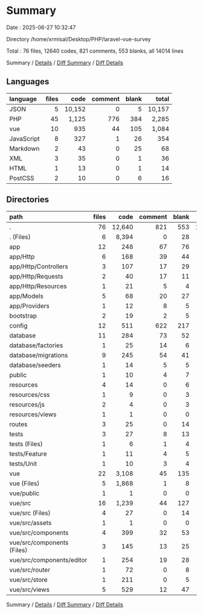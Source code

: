 # Summary

Date : 2025-06-27 10:32:47

Directory /home/xrmisal/Desktop/PHP/laravel-vue-survey

Total : 76 files,  12640 codes, 821 comments, 553 blanks, all 14014 lines

Summary / [Details](details.md) / [Diff Summary](diff.md) / [Diff Details](diff-details.md)

## Languages
| language | files | code | comment | blank | total |
| :--- | ---: | ---: | ---: | ---: | ---: |
| JSON | 5 | 10,152 | 0 | 5 | 10,157 |
| PHP | 45 | 1,125 | 776 | 384 | 2,285 |
| vue | 10 | 935 | 44 | 105 | 1,084 |
| JavaScript | 8 | 327 | 1 | 26 | 354 |
| Markdown | 2 | 43 | 0 | 25 | 68 |
| XML | 3 | 35 | 0 | 1 | 36 |
| HTML | 1 | 13 | 0 | 1 | 14 |
| PostCSS | 2 | 10 | 0 | 6 | 16 |

## Directories
| path | files | code | comment | blank | total |
| :--- | ---: | ---: | ---: | ---: | ---: |
| . | 76 | 12,640 | 821 | 553 | 14,014 |
| . (Files) | 6 | 8,394 | 0 | 28 | 8,422 |
| app | 12 | 248 | 67 | 76 | 391 |
| app/Http | 6 | 168 | 39 | 44 | 251 |
| app/Http/Controllers | 3 | 107 | 17 | 29 | 153 |
| app/Http/Requests | 2 | 40 | 17 | 11 | 68 |
| app/Http/Resources | 1 | 21 | 5 | 4 | 30 |
| app/Models | 5 | 68 | 20 | 27 | 115 |
| app/Providers | 1 | 12 | 8 | 5 | 25 |
| bootstrap | 2 | 19 | 2 | 5 | 26 |
| config | 12 | 511 | 622 | 217 | 1,350 |
| database | 11 | 284 | 73 | 52 | 409 |
| database/factories | 1 | 25 | 14 | 6 | 45 |
| database/migrations | 9 | 245 | 54 | 41 | 340 |
| database/seeders | 1 | 14 | 5 | 5 | 24 |
| public | 1 | 10 | 4 | 7 | 21 |
| resources | 4 | 14 | 0 | 6 | 20 |
| resources/css | 1 | 9 | 0 | 3 | 12 |
| resources/js | 2 | 4 | 0 | 3 | 7 |
| resources/views | 1 | 1 | 0 | 0 | 1 |
| routes | 3 | 25 | 0 | 14 | 39 |
| tests | 3 | 27 | 8 | 13 | 48 |
| tests (Files) | 1 | 6 | 1 | 4 | 11 |
| tests/Feature | 1 | 11 | 4 | 5 | 20 |
| tests/Unit | 1 | 10 | 3 | 4 | 17 |
| vue | 22 | 3,108 | 45 | 135 | 3,288 |
| vue (Files) | 5 | 1,868 | 1 | 8 | 1,877 |
| vue/public | 1 | 1 | 0 | 0 | 1 |
| vue/src | 16 | 1,239 | 44 | 127 | 1,410 |
| vue/src (Files) | 4 | 27 | 0 | 14 | 41 |
| vue/src/assets | 1 | 1 | 0 | 0 | 1 |
| vue/src/components | 4 | 399 | 32 | 53 | 484 |
| vue/src/components (Files) | 3 | 145 | 13 | 25 | 183 |
| vue/src/components/editor | 1 | 254 | 19 | 28 | 301 |
| vue/src/router | 1 | 72 | 0 | 8 | 80 |
| vue/src/store | 1 | 211 | 0 | 5 | 216 |
| vue/src/views | 5 | 529 | 12 | 47 | 588 |

Summary / [Details](details.md) / [Diff Summary](diff.md) / [Diff Details](diff-details.md)